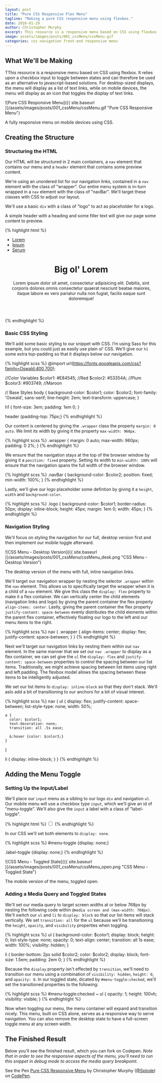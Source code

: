 ```yaml
---
layout: post
title: "Pure CSS Responsive Flex Menu"
tagline: "Making a pure CSS responsive menu using flexbox."
date: 2016-01-29
author: Christopher Murphy
excerpt: This resource is a responsive menu based on CSS using flexbox. It relies upon a checkbox input to toggle between states and can therefore be used as an alternative to javascript-based solutions.
image: assets/images/posts/001_cssMenu/cssMenu.gif
categories: css navigation front-end responsive menu
---
```


## What We'll be Making
TThis resource is a responsive menu based on CSS using flexbox. It relies upon a checkbox input to toggle between states and can therefore be used as an alternative to javascript-based solutions. For desktop-sized displays, the menu will display as a list of text links, while on mobile devices, the menu will display as an icon that toggles the display of text links.

![Pure CSS Responsive Menu]({{ site.baseurl }}/assets/images/posts/001_cssMenu/cssMenu.gif "Pure CSS Responsive Menu")
<figcaption>A fully responsive menu on mobile devices using CSS.</figcaption>

## Creating the Structure

### Structuring the HTML
Our HTML will be structured in 2 main containers, a `nav` element that contains our menu and a `header` element that contains some preview content.

We're using an unordered list for our navigation links, contained in a `nav` element with the class of "wrapper". Our entire menu system is in-turn wrapped in a `nav` element with the class of "navBar". We'll target these classes with CSS to adjust our layout.

We'll use a basic `div` with a class of "logo" to act as placeholder for a logo.

A simple header with a heading and some filler text will give our page some content to preview.

{% highlight html %}
<nav class="navBar">
	<nav class="wrapper">
		<div class="logo"></div>
		<ul>
			<a href="#"><li>Lorem</li></a>
			<a href="#"><li>Ipsum</li></a>
			<a href="#"><li>Serum</li></a>
		</ul>
	</nav>
</nav>
<header class="wrapper">
  <h1>Big ol' Lorem</h1>
  <p>Lorem ipsum dolor sit amet, consectetur adipisicing elit. Debitis, sint corporis dolores omnis consectetur quaerat nesciunt beatae maiores, itaque labore ex vero pariatur nulla non fugiat, facilis eaque sunt doloremque!</p>
</header>
{% endhighlight %}

### Basic CSS Styling
We’ll add some basic styling to our snippet with CSS. I’m using Sass for this example, but you could just as easily use plain ol’ CSS. We'll give our `h1` some extra top-padding so that it displays below our navigation.

{% highlight scss %}
@import url(https://fonts.googleapis.com/css?family=Oswald:400,700);

//Color Variables
$color1: #E84545; //Red
$color2: #53354A; //Plum
$color3: #903749; //Maroon

// Base Styles
body {
  background-color: $color1;
  color: $color2;
  font-family: 'Oswald', sans-serif;
  line-height: 2em;
  text-transform: uppercase;
}

h1 {
  font-size: 3em;
  padding: 1em 0;
}

header {padding-top: 75px;}
{% endhighlight %}

Our content is centered by giving the `.wrapper` class the property `margin: 0 auto`. We limit its width by giving it the property `max-width: 960px`.

{% highlight scss %}
.wrapper {
  margin: 0 auto;
  max-width: 960px;
  padding: 0 2%;
}
{% endhighlight %}

We ensure that the navigation stays at the top of the browser window by giving it a `position: fixed` property. Setting its width to `min-width: 100%` will ensure that the navigation spans the full width of the browser window.

{% highlight scss %}
.navBar {
  background-color: $color2;
  position: fixed;
  min-width: 100%;
}
{% endhighlight %}

Lastly, we'll give our logo placeholder some defintion by giving it a `height`, `width` and `background-color`.

{% highlight scss %}
.logo {
  background-color: $color1;
  border-radius: 50px;
  display: inline-block;
  height: 45px;
  margin: 1em 0;
  width: 45px;
}
{% endhighlight %}

### Navigation Styling
We'll focus on styling the navigation for our full, desktop version first and then implement our mobile toggle afterward.

![CSS Menu - Desktop Version]({{ site.baseurl }}/assets/images/posts/001_cssMenu/cssMenu_desk.png "CSS Menu - Desktop Version")
<figcaption>The desktop version of the menu with full, inline navigation links.</figcaption>

We'll target our navigation wrapper by nesting the selector `.wrapper` within the `nav` element. This allows us to specifically target the wrapper when it is a child of a `nav` element. We give this class the `display: flex` property to make it a flex container. We can vertically center the child elements (navigation links and logo) by giving the parent container the flex property `align-items: center`. Lastly, giving the parent container the flex property `justify-content: space-between` evenly distributes the child elements within the parent flex container, effectively floating our logo to the left and our menu items to the right.

{% highlight scss %}
nav {
   .wrapper {
    align-items: center;
    display: flex;
    justify-content: space-between;
  }
 }
{% endhighlight %}

Next we'll target our navigation links by nesting them within our `nav` element. In the same manner that we set our `nav .wrapper` to display as a flex container, we can set give the `ul` the `display: flex` and `justify-content: space-between` properties to control the spacing between our list items. Traditionally, we might achieve spacing between list items using right and left padding. The flexbox model allows the spacing between these items to be intelligently adjusted. 

We set our list items to `display: inline-block` so that they don't stack. We'll aslo add a bit of transitioning to our anchors for a bit of visual interest.

{% highlight scss %}
nav {
  ul {
    display: flex;
    justify-content: space-between;
    list-style-type: none;
    width: 50%;
    
    a {
      color: $color1;
      text-decoration: none;
      transition: all .5s ease;

      &:hover {color: $color3;}
    }
  }
  
  li  {
    display: inline-block;
  }
 }
{% endhighlight %}

## Adding the Menu Toggle

### Setting Up the Input/Label
We'll place our `input` menu as a sibling to our logo `div` and navigation `ul`. Our mobile menu will use a checkbox type `input`, which we'll give an id of "menu-toggle". We'll also give the `input` a label with a class of "label-toggle".

{% highlight html %}
<input type="checkbox" id="menu-toggle">
      <label for="menu-toggle" class="label-toggle"></label>
</input>
{% endhighlight %}

In our CSS we'll set both elements to `display: none`. 

{% highlight scss %}
#menu-toggle {display: none;}
  
.label-toggle {display: none;}
{% endhighlight %}

![CSS Menu - Toggled State]({{ site.baseurl }}/assets/images/posts/001_cssMenu/cssMenu_open.png "CSS Menu - Toggled State")
<figcaption>The mobile version of the menu, toggled open.</figcaption>

### Adding a Media Query and Toggled States
We'll set our media query to target screen widths at or below 768px by nesting the following code within `@media screen and (max-width: 768px)`. We'll switch our `ul` and `li` to `display: block` so that our list items will stack vertically. We set `transition: all` for the `ul` because we'll be transitioning the `height`, `opacity`, and `visibility` properties when toggling. 

{% highlight scss %}
ul {
  background-color: $color1;
  display: block;
  height: 0;
  list-style-type: none;
  opacity: 0;
  text-align: center;
  transition: all 1s ease;
  width: 100%;
  visibility: hidden;
}

li {
  border-bottom: 2px solid $color2;
  color: $color2;
  display: block;
  font-size: 1.5em;
  padding: 2em 0;
}
{% endhighlight %}

Because the `display` property isn't effected by `transition`, we'll need to transition our menu using a combination of `visibility: hidden`, `height: 0`, and `opacity: 0`. In our toggled state, dicated by `#menu-toggle:checked`, we'll set the transitioned properties to the following:

{% highlight scss %}
#menu-toggle:checked ~ ul {
      opacity: 1;
      height: 100vh;
      visibility: visible;
}
{% endhighlight %}

Now when toggling our menu, the menu container will expand and transition nicely. This menu, built on CSS alone, serves as a responsive way to serve navigation. You can also remove the desktop state to have a full-screen toggle menu at any screen width. 

## The Finished Result
Below you'll see the finished result, which you can fork on Codepen. *Note that in order to see the responsive aspects of the menu, you'll need to run this snippet in debug mode to access the media query breakpoint.*

<p data-height="405" data-theme-id="0" data-slug-hash="RrZZwL" data-default-tab="result" data-user="Splode" class='codepen'>See the Pen <a href='http://codepen.io/Splode/pen/RrZZwL/'>Pure CSS Responsive Menu</a> by Christopher Murphy (<a href='http://codepen.io/Splode'>@Splode</a>) on <a href='http://codepen.io'>CodePen</a>.</p>
<script async src="//assets.codepen.io/assets/embed/ei.js"></script>